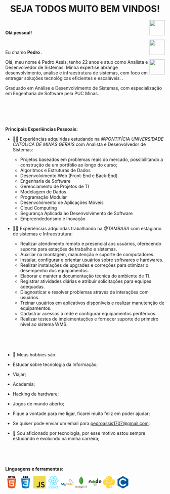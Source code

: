 <h1 align="center"> SEJA TODOS MUITO BEM VINDOS! </h1>


<a href="https://github.com/PedrinhoAssis" target="_blank">
  <img align="right" src="https://cdn.iconscout.com/icon/free/png-256/github-108-438008.png" width="48px" height="48px">
</a><br />

<p alinhar="esquerda" >
  <b>Olá pessoal!</b>
</p>
<a href="https://www.instagram.com/pedrinn.assiss?igsh=MTd6aTg5YXJ2ajh3&utm_source=qr" target="_blank">
  <img align="right" src="https://cdn.icon-icons.com/icons2/1211/PNG/512/1491579602-yumminkysocialmedia36_83067.png" width="48px" height="48px">
</a><br />
<p alinhar = "esquerda" >
Eu chamo <b>Pedro </b>.
</p>
<a href="https://www.linkedin.com/in/pedro-almeida-5427b3187?utm_source=share&utm_campaign=share_via&utm_content=profile&utm_medium=ios_app" target="_blank">
  <img align="right" src="https://i.ibb.co/Kx2GSrT/linkedin.png" width="48px" height="48px">
</a>

<p alinhar = "esquerda" >

Olá, meu nome é Pedro Assis, tenho 22 anos e atuo como Analista e Desenvolvedor de Sistemas. Minha expertise abrange desenvolvimento, análise e infraestrutura de sistemas, com foco em entregar soluções tecnológicas eficientes e escaláveis.
</b>. <br/>
</p>

Graduado em Análise e Desenvolvimento de Sistemas, com especialização em Engenharia de Software pela PUC Minas.

<br/>
<br/>
<br/>
<br/>


**Principais Experiências Pessoais:**

- 👩‍💻 Experiências adquiridas estudando na *@PONTIFÍCIA UNIVERSIDADE CATÓLICA DE MINAS GERAIS* com Analista e Desenvolvedor de Sistemas:
  - Projetos baseados em problemas reais do mercado, possibilitando a construção de um portfólio ao longo do curso;
  - Algoritmos e Estruturas de Dados
  - Desenvolvimento Web (Front-End e Back-End)
  - Engenharia de Software
  - Gerenciamento de Projetos de TI
  - Modelagem de Dados
  - Programação Modular
  - Desenvolvimento de Aplicações Móveis
  - Cloud Computing
  - Segurança Aplicada ao Desenvolvimento de Software
  - Empreendedorismo e Inovação

- 👩‍💻 Experiências adquiridas trabalhando na *@TAMBASA* com estagiario de sistemas e Infraestrutura:

  - Realizar atendimento remoto e presencial aos usuários, oferecendo suporte para estações de trabalho e sistemas.
  - Auxiliar na montagem, manutenção e suporte de computadores.
  - Instalar, configurar e orientar usuários sobre softwares e hardwares.
  - Realizar instalações de upgrades e correções para otimizar o desempenho dos equipamentos.
  - Elaborar e manter a documentação técnica do ambiente de TI.
  - Registrar atividades diárias e atribuir solicitações para equipes adequadas.
  - Diagnosticar e resolver problemas através de interações com usuários.
  - Treinar usuários em aplicativos disponíveis e realizar manutenção de equipamentos.
  - Cadastrar acessos à rede e configurar equipamentos periféricos.
  - Realizar testes de implementações e fornecer suporte de primeiro nível ao sistema WMS.

<br/>
<br/>
<br/>
  
- 👾 Meus hobbies são:
- Estudar sobre tecnologia da Informação;
- Viajar;
- Academia;
- Hacking de hardware;
- Jogos de mundo aberto;
- Fique a vontade para me ligar, ficarei muito feliz em poder ajudar;
- Se quiser pode enviar um email para pedroassis1707@gmail.com.

- 💼 Sou aficionado por tecnologia, por esse motivo estou sempre estudando e evoluindo na minha carreira;

<br/>
<br/>
<br/>

**Linguagens e ferramentas:**  

<p alinhar="esquerda">
<img src="https://raw.githubusercontent.com/devicons/devicon/master/icons/html5/html5-original-wordmark.svg" alt="html5" width="40" height="40"/>
<img src="https://raw.githubusercontent.com/devicons/devicon/master/icons/css3/css3-original-wordmark.svg" alt="css3" width="40" height="40"/>
<img src="https://raw.githubusercontent.com/devicons/devicon/master/icons/javascript/javascript-original.svg" alt="javascript" width="40" height="40"/>
<img src="https://raw.githubusercontent.com/devicons/devicon/master/icons/react/react-original-wordmark.svg" alt="react" width="40" height="40"/>
<img src="https://raw.githubusercontent.com/devicons/devicon/master/icons/mysql/mysql-original-wordmark.svg" alt="mysql" width="40" height="40"/>
<img src="https://raw.githubusercontent.com/devicons/devicon/master/icons/mongodb/mongodb-original-wordmark.svg" alt="mongodb" width="40" height="40"/>
<img src="https://raw.githubusercontent.com/devicons/devicon/master/icons/nodejs/nodejs-original-wordmark.svg" alt="nodejs" width="40" height="40"/>
<img src="https://raw.githubusercontent.com/devicons/devicon/master/icons/python/python-plain.svg" alt="Python" width="40" height="40" />
<img src="https://raw.githubusercontent.com/devicons/devicon/master/icons/c/c-plain.svg" alt="C" width="40" height="40" />

</p>
